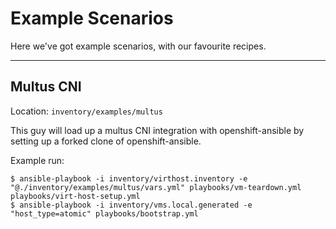 # Example Scenarios

Here we've got example scenarios, with our favourite recipes.

---

## Multus CNI

Location: `inventory/examples/multus`

This guy will load up a multus CNI integration with openshift-ansible by setting up a forked clone of openshift-ansible.

Example run:

```
$ ansible-playbook -i inventory/virthost.inventory -e "@./inventory/examples/multus/vars.yml" playbooks/vm-teardown.yml playbooks/virt-host-setup.yml 
$ ansible-playbook -i inventory/vms.local.generated -e "host_type=atomic" playbooks/bootstrap.yml
```



